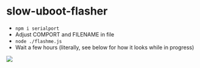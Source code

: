 # slow-uboot-flasher

- `npm i serialport`
- Adjust COMPORT and FILENAME in file
- `node ./flashme.js`
- Wait a few hours (literally, see below for how it looks while in progress)

![](https://i.imgur.com/7EbWyXY.png)
